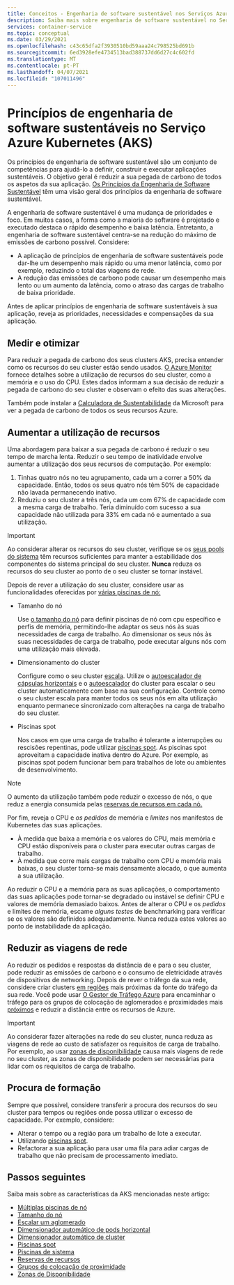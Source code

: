 ```yaml
---
title: Conceitos - Engenharia de software sustentável nos Serviços Azure Kubernetes (AKS)
description: Saiba mais sobre engenharia de software sustentável no Serviço Azure Kubernetes (AKS).
services: container-service
ms.topic: conceptual
ms.date: 03/29/2021
ms.openlocfilehash: c43c65dfa2f3930510bd59aaa24c798525bd691b
ms.sourcegitcommit: 6ed3928efe4734513bad388737dd6d27c4c602fd
ms.translationtype: MT
ms.contentlocale: pt-PT
ms.lasthandoff: 04/07/2021
ms.locfileid: "107011496"
---
```

# <a name="sustainable-software-engineering-principles-in-azure-kubernetes-service-aks"></a>Princípios de engenharia de software sustentáveis no Serviço Azure Kubernetes (AKS)

Os princípios de engenharia de software sustentável são um conjunto de competências para ajudá-lo a definir, construir e executar aplicações sustentáveis. O objetivo geral é reduzir a sua pegada de carbono de todos os aspetos da sua aplicação. [Os Princípios da Engenharia de Software Sustentável][principles-sse] têm uma visão geral dos princípios da engenharia de software sustentável.

A engenharia de software sustentável é uma mudança de prioridades e foco. Em muitos casos, a forma como a maioria do software é projetado e executado destaca o rápido desempenho e baixa latência. Entretanto, a engenharia de software sustentável centra-se na redução do máximo de emissões de carbono possível. Considere:

* A aplicação de princípios de engenharia de software sustentáveis pode dar-lhe um desempenho mais rápido ou uma menor latência, como por exemplo, reduzindo o total das viagens de rede. 
* A redução das emissões de carbono pode causar um desempenho mais lento ou um aumento da latência, como o atraso das cargas de trabalho de baixa prioridade. 

Antes de aplicar princípios de engenharia de software sustentáveis à sua aplicação, reveja as prioridades, necessidades e compensações da sua aplicação.

## <a name="measure-and-optimize"></a>Medir e otimizar

Para reduzir a pegada de carbono dos seus clusters AKS, precisa entender como os recursos do seu cluster estão sendo usados. [O Azure Monitor][azure-monitor] fornece detalhes sobre a utilização de recursos do seu cluster, como a memória e o uso do CPU. Estes dados informam a sua decisão de reduzir a pegada de carbono do seu cluster e observam o efeito das suas alterações. 

Também pode instalar a [Calculadora de Sustentabilidade][sustainability-calculator] da Microsoft para ver a pegada de carbono de todos os seus recursos Azure.

## <a name="increase-resource-utilization"></a>Aumentar a utilização de recursos

Uma abordagem para baixar a sua pegada de carbono é reduzir o seu tempo de marcha lenta. Reduzir o seu tempo de inatividade envolve aumentar a utilização dos seus recursos de computação. Por exemplo:
1. Tinhas quatro nós no teu agrupamento, cada um a correr a 50% da capacidade. Então, todos os seus quatro nós têm 50% de capacidade não lavada permanecendo inativo. 
1. Reduziu o seu cluster a três nós, cada um com 67% de capacidade com a mesma carga de trabalho. Teria diminuído com sucesso a sua capacidade não utilizada para 33% em cada nó e aumentado a sua utilização.

> [!IMPORTANT]
> Ao considerar alterar os recursos do seu cluster, verifique se os [seus pools do sistema][system-pools] têm recursos suficientes para manter a estabilidade dos componentes do sistema principal do seu cluster. **Nunca** reduza os recursos do seu cluster ao ponto de o seu cluster se tornar instável.

Depois de rever a utilização do seu cluster, considere usar as funcionalidades oferecidas por [várias piscinas de nó:][multiple-node-pools] 

* Tamanho do nó

    Use [o tamanho do nó][node-sizing] para definir piscinas de nó com cpu específico e perfis de memória, permitindo-lhe adaptar os seus nós às suas necessidades de carga de trabalho. Ao dimensionar os seus nós às suas necessidades de carga de trabalho, pode executar alguns nós com uma utilização mais elevada. 

* Dimensionamento do cluster

    Configure como o seu cluster [escala][scale]. Utilize o [autoescalador de cápsulas horizontais][scale-horizontal] e o [autoescalador][scale-auto] do cluster para escalar o seu cluster automaticamente com base na sua configuração. Controle como o seu cluster escala para manter todos os seus nós em alta utilização enquanto permanece sincronizado com alterações na carga de trabalho do seu cluster. 

* Piscinas spot

    Nos casos em que uma carga de trabalho é tolerante a interrupções ou rescisões repentinas, pode utilizar [piscinas spot][spot-pools]. As piscinas spot aproveitam a capacidade inativa dentro do Azure. Por exemplo, as piscinas spot podem funcionar bem para trabalhos de lote ou ambientes de desenvolvimento.

> [!NOTE]
>O aumento da utilização também pode reduzir o excesso de nós, o que reduz a energia consumida pelas [reservas de recursos em cada nó.][resource-reservations]

Por fim, reveja o CPU e *os pedidos* de memória e *limites* nos manifestos de Kubernetes das suas aplicações. 
* À medida que baixa a memória e os valores do CPU, mais memória e CPU estão disponíveis para o cluster para executar outras cargas de trabalho. 
* À medida que corre mais cargas de trabalho com CPU e memória mais baixas, o seu cluster torna-se mais densamente alocado, o que aumenta a sua utilização. 

Ao reduzir o CPU e a memória para as suas aplicações, o comportamento das suas aplicações pode tornar-se degradado ou instável se definir CPU e valores de memória demasiado baixos. Antes de alterar o CPU e os *pedidos* e limites de memória, escame *alguns testes* de benchmarking para verificar se os valores são definidos adequadamente. Nunca reduza estes valores ao ponto de instabilidade da aplicação.

## <a name="reduce-network-travel"></a>Reduzir as viagens de rede

Ao reduzir os pedidos e respostas da distância de e para o seu cluster, pode reduzir as emissões de carbono e o consumo de eletricidade através de dispositivos de networking. Depois de rever o tráfego da sua rede, considere criar clusters [em regiões][regions] mais próximas da fonte do tráfego da sua rede. Você pode usar [O Gestor de Tráfego Azure][azure-traffic-manager] para encaminhar o tráfego para os grupos de colocação de aglomerados e proximidades mais [próximos][proiximity-placement-groups] e reduzir a distância entre os recursos de Azure.

> [!IMPORTANT]
> Ao considerar fazer alterações na rede do seu cluster, nunca reduza as viagens de rede ao custo de satisfazer os requisitos de carga de trabalho. Por exemplo, ao usar [zonas de disponibilidade][availability-zones] causa mais viagens de rede no seu cluster, as zonas de disponibilidade podem ser necessárias para lidar com os requisitos de carga de trabalho.

## <a name="demand-shaping"></a>Procura de formação

Sempre que possível, considere transferir a procura dos recursos do seu cluster para tempos ou regiões onde possa utilizar o excesso de capacidade. Por exemplo, considere:
* Alterar o tempo ou a região para um trabalho de lote a executar.
* Utilizando [piscinas spot][spot-pools]. 
* Refactorar a sua aplicação para usar uma fila para adiar cargas de trabalho que não precisam de processamento imediato.

## <a name="next-steps"></a>Passos seguintes

Saiba mais sobre as características da AKS mencionadas neste artigo:

* [Múltiplas piscinas de nó][multiple-node-pools]
* [Tamanho do nó][node-sizing]
* [Escalar um aglomerado][scale]
* [Dimensionador automático de pods horizontal][scale-horizontal]
* [Dimensionador automático de cluster][scale-auto]
* [Piscinas spot][spot-pools]
* [Piscinas de sistema][system-pools]
* [Reservas de recursos][resource-reservations]
* [Grupos de colocação de proximidade][proiximity-placement-groups]
* [Zonas de Disponibilidade][availability-zones]

[availability-zones]: availability-zones.md
[azure-monitor]: ../azure-monitor/containers/container-insights-overview.md
[azure-traffic-manager]: ../traffic-manager/traffic-manager-overview.md
[proiximity-placement-groups]: reduce-latency-ppg.md
[regions]: faq.md#which-azure-regions-currently-provide-aks
[resource-reservations]: concepts-clusters-workloads.md#resource-reservations
[scale]: concepts-scale.md
[scale-auto]: concepts-scale.md#cluster-autoscaler
[scale-horizontal]: concepts-scale.md#horizontal-pod-autoscaler
[spot-pools]: spot-node-pool.md
[multiple-node-pools]: use-multiple-node-pools.md
[node-sizing]: use-multiple-node-pools.md#specify-a-vm-size-for-a-node-pool
[sustainability-calculator]: https://azure.microsoft.com/blog/microsoft-sustainability-calculator-helps-enterprises-analyze-the-carbon-emissions-of-their-it-infrastructure/
[system-pools]: use-system-pools.md
[principles-sse]: https://docs.microsoft.com/learn/modules/sustainable-software-engineering-overview/